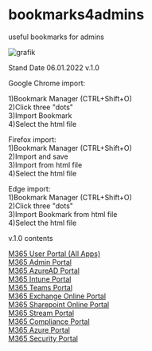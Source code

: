 # bookmarks4admins
useful bookmarks for admins<br>

![grafik](https://user-images.githubusercontent.com/12609953/148400775-c63863a2-7efd-43b3-b72d-db12fbf019e4.png)


Stand Date 06.01.2022 v.1.0<br>

Google Chrome import:<br>

1)Bookmark Manager (CTRL+Shift+O)<br>
2)Click three "dots"<br>
3)Import Bookmark<br>
4)Select the html file<br>

Firefox import:<br>
1)Bookmark Manager (CTRL+Shift+O)<br>
2)Import and save<br>
3)Import from html file<br>
4)Select the html file<br>

Edge import:<br>
1)Bookmark Manager (CTRL+Shift+O)<br>
2)Click three "dots"<br>
3)Import Bookmark from html file<br>
4)Select the html file<br>


v.1.0 contents
        <DL><p>
            <DT><A HREF="https://www.office.com/apps?" ADD_DATE="1641478625" LAST_MODIFIED="1641478999">M365 User Portal (All Apps)</A>
            <DT><A HREF="https://admin.microsoft.com/" ADD_DATE="1641477479" LAST_MODIFIED="1641477895">M365 Admin Portal</A>
            <DT><A HREF="https://aad.portal.azure.com/" ADD_DATE="1641477789" LAST_MODIFIED="1641477899">M365 AzureAD Portal</A>
            <DT><A HREF="https://endpoint.microsoft.com/" ADD_DATE="1641477614" LAST_MODIFIED="1641477881">M365 Intune Portal</A>
            <DT><A HREF="https://admin.teams.microsoft.com/" ADD_DATE="1641477647" LAST_MODIFIED="1641477881">M365 Teams Portal</A>
            <DT><A HREF="https://admin.exchange.microsoft.com/" ADD_DATE="1641477724" LAST_MODIFIED="1641477881">M365 Exchange Online Portal</A>
            <DT><A HREF="https://TENANTNAME-admin.sharepoint.com/" ADD_DATE="1641477757" LAST_MODIFIED="1641477881">M365 Sharepoint Online Portal</A>
            <DT><A HREF="https://web.microsoftstream.com/admin" ADD_DATE="1641477819" LAST_MODIFIED="1641477881">M365 Stream Portal</A>
            <DT><A HREF="https://compliance.microsoft.com/homepage" ADD_DATE="1641478465" LAST_MODIFIED="1641478474">M365 Compliance Portal</A>
            <DT><A HREF="https://portal.azure.com/#home" ADD_DATE="1641478502" LAST_MODIFIED="1641478514">M365 Azure Portal</A>
            <DT><A HREF="https://security.microsoft.com/homepage" ADD_DATE="1641478419" LAST_MODIFIED="1641478433">M365 Security Portal</A>
        </DL><p>
